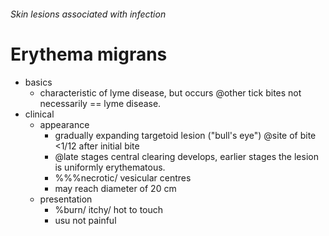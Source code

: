 ###### Skin lesions associated with infection

# Erythema migrans
- basics
    + characteristic of lyme disease, but occurs @other tick bites not necessarily == lyme disease.
- clinical
    + appearance
        * gradually expanding targetoid lesion ("bull's eye") @site of bite <1/12 after initial bite
        * @late stages central clearing develops, earlier stages the lesion is uniformly erythematous.
        * %%%necrotic/ vesicular centres
        * may reach diameter of 20 cm
    + presentation
        * %burn/ itchy/ hot to touch
        * usu not painful